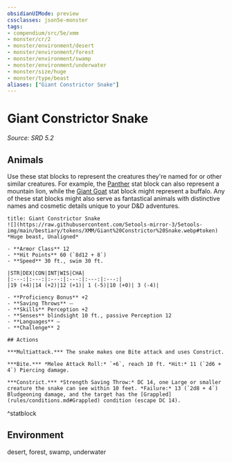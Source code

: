 ```yaml
---
obsidianUIMode: preview
cssclasses: json5e-monster
tags:
- compendium/src/5e/xmm
- monster/cr/2
- monster/environment/desert
- monster/environment/forest
- monster/environment/swamp
- monster/environment/underwater
- monster/size/huge
- monster/type/beast
aliases: ["Giant Constrictor Snake"]
---
```

# Giant Constrictor Snake
*Source: SRD 5.2*  

## Animals

Use these stat blocks to represent the creatures they're named for or other similar creatures. For example, the [Panther](panther-xmm.md) stat block can also represent a mountain lion, while the [Giant Goat](giant-goat-xmm.md) stat block might represent a buffalo. Any of these stat blocks might also serve as fantastical animals with distinctive names and cosmetic details unique to your D&D adventures.

```ad-statblock
title: Giant Constrictor Snake
![](https://raw.githubusercontent.com/5etools-mirror-3/5etools-img/main/bestiary/tokens/XMM/Giant%20Constrictor%20Snake.webp#token)
*Huge beast, Unaligned*

- **Armor Class** 12
- **Hit Points** 60 (`8d12 + 8`)
- **Speed** 30 ft., swim 30 ft.

|STR|DEX|CON|INT|WIS|CHA|
|:---:|:---:|:---:|:---:|:---:|:---:|
|19 (+4)|14 (+2)|12 (+1)| 1 (-5)|10 (+0)| 3 (-4)|

- **Proficiency Bonus** +2
- **Saving Throws** ⏤
- **Skills** Perception +2
- **Senses** blindsight 10 ft., passive Perception 12
- **Languages** —
- **Challenge** 2

## Actions

***Multiattack.*** The snake makes one Bite attack and uses Constrict.

***Bite.*** *Melee Attack Roll:* `+6`, reach 10 ft. *Hit:* 11 (`2d6 + 4`) Piercing damage.

***Constrict.*** *Strength Saving Throw:* DC 14, one Large or smaller creature the snake can see within 10 feet. *Failure:* 13 (`2d8 + 4`) Bludgeoning damage, and the target has the [Grappled](rules/conditions.md#Grappled) condition (escape DC 14).
```
^statblock

## Environment

desert, forest, swamp, underwater